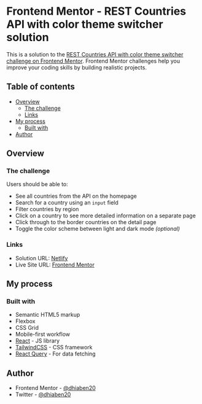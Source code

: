 # Frontend Mentor - REST Countries API with color theme switcher solution

This is a solution to the [REST Countries API with color theme switcher challenge on Frontend Mentor](https://www.frontendmentor.io/challenges/rest-countries-api-with-color-theme-switcher-5cacc469fec04111f7b848ca). Frontend Mentor challenges help you improve your coding skills by building realistic projects. 

## Table of contents

- [Overview](#overview)
  - [The challenge](#the-challenge)
  - [Links](#links)
- [My process](#my-process)
  - [Built with](#built-with)
- [Author](#author)

## Overview

### The challenge

Users should be able to:

- See all countries from the API on the homepage
- Search for a country using an `input` field
- Filter countries by region
- Click on a country to see more detailed information on a separate page
- Click through to the border countries on the detail page
- Toggle the color scheme between light and dark mode *(optional)*

### Links

- Solution URL: [Netlify](https://bucolic-salmiakki-fd86d7.netlify.app/)
- Live Site URL: [Frontend Mentor](https://www.frontendmentor.io/solutions/countries-app-E3ogv5q2iL)

## My process

### Built with

- Semantic HTML5 markup
- Flexbox
- CSS Grid
- Mobile-first workflow
- [React](https://reactjs.org/) - JS library
- [TailwindCSS](https://tailwindcss.com/) - CSS framework
- [React Query](https://tanstack.com/query/v3/) - For data fetching

## Author

- Frontend Mentor - [@dhiaben20](https://www.frontendmentor.io/profile/dhiaben20)
- Twitter - [@dhiaben20](https://www.twitter.com/dhiaben20)